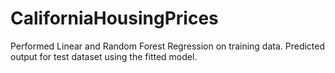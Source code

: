 # CaliforniaHousingPrices

Performed Linear and Random Forest Regression on training data. Predicted output for test dataset using the fitted model.
